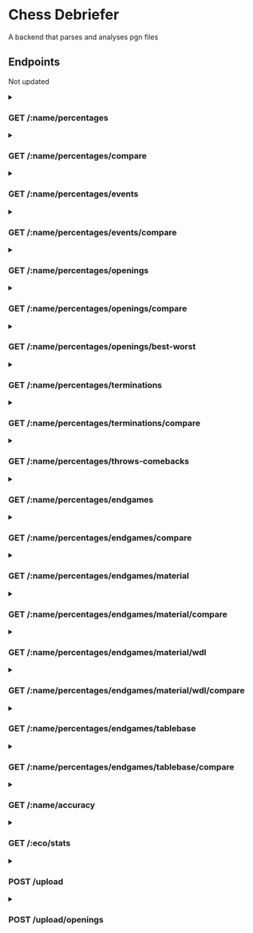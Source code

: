 # Chess Debriefer

A backend that parses and analyses pgn files

## Endpoints

Not updated

<details>
  <summary> 
  <h3> GET /:name/percentages </h3>
  
  </summary>
  
  #### URI parameters
  * **opponent** : (optional) find only the matches played against this opponent
  * **from** : (optional) find only the matches played after this date
  * **to** : (optional) find only the matches played before this date
  * **minelo** : (optional) find only the matches played where your elo was greater than this
  * **maxelo** : (optional) find only the matches played where your elo was lower than this
  
  #### Response
  Headers
  ```
  Content-Type: application/json
  ```
  
<details>
  <summary>Body</summary>
  
  ```json
	{
		"general percentages": {
			"your wins": 117,
			"your losses": 93,
			"your draws": 9,
			"your win percentage": 53.42,
			"your loss percentage": 42.47,
			"your draw percentage": 4.11
		},
		"side percentages": {
			"white": {
				"your wins": 20,
				"your losses": 22,
				"your draws": 4,
				"your win percentage": 43.48,
				"your loss percentage": 47.83,
				"your draw percentage": 8.7
			},
			"black": {
				"your wins": 97,
				"your losses": 71,
				"your draws": 5,
				"your win percentage": 56.07,
				"your loss percentage": 41.04,
				"your draw percentage": 2.89
			}
		}
	}
  ```
</details>
	
</details>

<details>
  <summary> 
  <h3> GET /:name/percentages/compare </h3>
  
  </summary>
  
  #### URI parameters
  * **elo** : (optional) elo used to find other players' stats, otherwise your elo is used
  * **range** : (optional) players used to generate the stats are within this range (elo - range ~ elo + range)
  
  #### Response
  Headers
  ```
  Content-Type: application/json
  ```
  
<details>
  <summary>Body</summary>
  
  ```json
	{
		"general percentages": {
			"your wins": 117,
			"your losses": 93,
			"your draws": 9,
			"your win percentage": 53.42,
			"your loss percentage": 42.47,
			"your draw percentage": 4.11,
			"other players wins": 35435,
			"other players losses": 42096,
			"other players draws": 2448,
			"other players win percentage": 44.31,
			"other players loss percentage": 52.63,
			"other players draw percentage": 3.06
		},
		"side percentages": {
			"white": {
				"your wins": 20,
				"your losses": 22,
				"your draws": 4,
				"your win percentage": 43.48,
				"your loss percentage": 47.83,
				"your draw percentage": 8.7,
				"other players wins": 19063,
				"other players losses": 19879,
				"other players draws": 1242,
				"other players win percentage": 47.44,
				"other players loss percentage": 49.47,
				"other players draw percentage": 3.09
			},
			"black": {
				"your wins": 97,
				"your losses": 71,
				"your draws": 5,
				"your win percentage": 56.07,
				"your loss percentage": 41.04,
				"your draw percentage": 2.89,
				"other players wins": 16372,
				"other players losses": 22217,
				"other players draws": 1206,
				"other players win percentage": 41.14,
				"other players loss percentage": 55.83,
				"other players draw percentage": 3.03
			}
		}
	}
  ```
</details>
	
</details>

<details>
  <summary> 
  <h3> GET /:name/percentages/events </h3>
  
  </summary>
  
  #### URI parameters
  * **opponent** : (optional) find only the matches played against this opponent
  * **from** : (optional) find only the matches played after this date
  * **to** : (optional) find only the matches played before this date
  * **minelo** : (optional) find only the matches played where your elo was greater than this
  * **maxelo** : (optional) find only the matches played where your elo was lower than this
  
  #### Response
  Headers
  ```
  Content-Type: application/json
  ```
  
<details>
  <summary>Body</summary>
  
  ```json
	{
		"Rated Classical game": {
			"your wins": 116,
			"your losses": 92,
			"your draws": 9,
			"your win percentage": 53.46,
			"your loss percentage": 42.4,
			"your draw percentage": 4.15
		},
		"Rated Blitz game": {
			"your wins": 1,
			"your losses": 1,
			"your draws": 0,
			"your win percentage": 50.0,
			"your loss percentage": 50.0,
			"your draw percentage": 0.0
		}
	}
  ```
</details>
	
</details>

<details>
  <summary> 
  <h3> GET /:name/percentages/events/compare </h3>
  
  </summary>
  
  #### URI parameters
  * **elo** : (optional) elo used to find other players' stats, otherwise your elo is used
  * **range** : (optional) players used to generate the stats are within this range (elo - range ~ elo + range)
  * **event** : (optional) which events to find stats on, otherwise all of your events are used
  
  #### Response
  Headers
  ```
  Content-Type: application/json
  ```
  
<details>
  <summary>Body</summary>
  
  ```json
	{
		"Rated Classical game": {
			"your wins": 116,
			"your losses": 92,
			"your draws": 9,
			"your win percentage": 53.46,
			"your loss percentage": 42.4,
			"your draw percentage": 4.15,
			"other players wins": 14870,
			"other players losses": 16505,
			"other players draws": 1110,
			"other players win percentage": 45.77,
			"other players loss percentage": 50.81,
			"other players draw percentage": 3.42
		},
		"Rated Blitz game": {
			"your wins": 1,
			"your losses": 1,
			"your draws": 0,
			"your win percentage": 50.0,
			"your loss percentage": 50.0,
			"your draw percentage": 0.0,
			"other players wins": 13940,
			"other players losses": 16231,
			"other players draws": 946,
			"other players win percentage": 44.8,
			"other players loss percentage": 52.16,
			"other players draw percentage": 3.04
		}
	}
  ```
</details>
	
</details>

<details>
  <summary> 
  <h3> GET /:name/percentages/openings </h3>
  
  </summary>
  
  #### URI parameters
  * **opponent** : (optional) find only the matches played against this opponent
  * **from** : (optional) find only the matches played after this date
  * **to** : (optional) find only the matches played before this date
  * **minelo** : (optional) find only the matches played where your elo was greater than this
  * **maxelo** : (optional) find only the matches played where your elo was lower than this
  * **eco** : (optional) get only and more specific stats on these ecos, separated by a comma or specify a range (from-to)
  
  #### Response
  Headers
  ```
  Content-Type: application/json
  ```
  
<details>
  <summary>Body</summary>
  
  ```json
	{
		"A04": {
			"your wins": 3,
			"your losses": 4,
			"your draws": 0,
			"your win percentage": 42.86,
			"your loss percentage": 57.14,
			"your draw percentage": 0.0
		},
		"A00": {
			"your wins": 31,
			"your losses": 26,
			"your draws": 4,
			"your win percentage": 50.82,
			"your loss percentage": 42.62,
			"your draw percentage": 6.56
		},
		"A13": {
			"your wins": 1,
			"your losses": 2,
			"your draws": 0,
			"your win percentage": 33.33,
			"your loss percentage": 66.67,
			"your draw percentage": 0.0
		},
		"C20": {
			"your wins": 1,
			"your losses": 0,
			"your draws": 0,
			"your win percentage": 100.0,
			"your loss percentage": 0.0,
			"your draw percentage": 0.0
		},
		"C00": {
			"your wins": 48,
			"your losses": 46,
			"your draws": 3,
			"your win percentage": 49.48,
			"your loss percentage": 47.42,
			"your draw percentage": 3.09
		},
		"A40": {
			"your wins": 33,
			"your losses": 14,
			"your draws": 2,
			"your win percentage": 67.35,
			"your loss percentage": 28.57,
			"your draw percentage": 4.08
		},
		"B00": {
			"your wins": 0,
			"your losses": 1,
			"your draws": 0,
			"your win percentage": 0.0,
			"your loss percentage": 100.0,
			"your draw percentage": 0.0
		}
	}
  ```
</details>
	
</details>

<details>
  <summary> 
  <h3> GET /:name/percentages/openings/compare </h3>
  
  </summary>
  
  #### URI parameters
  * **elo** : (optional) elo used to find other players' stats, otherwise your elo is used
  * **range** : (optional) players used to generate the stats are within this range (elo - range ~ elo + range)
  * **eco** : (optional) which ecos to find stats on, otherwise all of your ecos are used (list separated by a comma)
  
  #### Response
  Headers
  ```
  Content-Type: application/json
  ```
  
<details>
  <summary>Body</summary>
  
  ```json
	{
		"A00": {
			"your wins": 31,
			"your losses": 26,
			"your draws": 4,
			"your win percentage": 50.82,
			"your loss percentage": 42.62,
			"your draw percentage": 6.56,
			"other players wins": 3017,
			"other players losses": 3426,
			"other players draws": 200,
			"other players win percentage": 45.42,
			"other players loss percentage": 51.57,
			"other players draw percentage": 3.01
		},
		"A13": {
			"your wins": 1,
			"your losses": 2,
			"your draws": 0,
			"your win percentage": 33.33,
			"your loss percentage": 66.67,
			"your draw percentage": 0.0,
			"other players wins": 105,
			"other players losses": 143,
			"other players draws": 12,
			"other players win percentage": 40.38,
			"other players loss percentage": 55.0,
			"other players draw percentage": 4.62
		},
		"A04": {
			"your wins": 3,
			"your losses": 4,
			"your draws": 0,
			"your win percentage": 42.86,
			"your loss percentage": 57.14,
			"your draw percentage": 0.0,
			"other players wins": 392,
			"other players losses": 548,
			"other players draws": 25,
			"other players win percentage": 40.62,
			"other players loss percentage": 56.79,
			"other players draw percentage": 2.59
		},
		"C20": {
			"your wins": 1,
			"your losses": 0,
			"your draws": 0,
			"your win percentage": 100.0,
			"your loss percentage": 0.0,
			"your draw percentage": 0.0,
			"other players wins": 2015,
			"other players losses": 2067,
			"other players draws": 116,
			"other players win percentage": 48.0,
			"other players loss percentage": 49.24,
			"other players draw percentage": 2.76
		},
		"B00": {
			"your wins": 0,
			"your losses": 1,
			"your draws": 0,
			"your win percentage": 0.0,
			"your loss percentage": 100.0,
			"your draw percentage": 0.0,
			"other players wins": 2563,
			"other players losses": 3059,
			"other players draws": 171,
			"other players win percentage": 44.24,
			"other players loss percentage": 52.81,
			"other players draw percentage": 2.95
		},
		"C00": {
			"your wins": 48,
			"your losses": 46,
			"your draws": 3,
			"your win percentage": 49.48,
			"your loss percentage": 47.42,
			"your draw percentage": 3.09,
			"other players wins": 1876,
			"other players losses": 2083,
			"other players draws": 113,
			"other players win percentage": 46.07,
			"other players loss percentage": 51.15,
			"other players draw percentage": 2.78
		},
		"A40": {
			"your wins": 33,
			"your losses": 14,
			"your draws": 2,
			"your win percentage": 67.35,
			"your loss percentage": 28.57,
			"your draw percentage": 4.08,
			"other players wins": 2415,
			"other players losses": 2870,
			"other players draws": 153,
			"other players win percentage": 44.41,
			"other players loss percentage": 52.78,
			"other players draw percentage": 2.81
		}
	}
  ```
</details>
	
</details>

<details>
  <summary> 
  <h3> GET /:name/percentages/openings/best-worst </h3>
  
  </summary>
  
  #### URI parameters
  * **opponent** : (optional) find only the matches played against this opponent (only filters your best worst openings)
  * **from** : (optional) find only the matches played after this date (only filters your best worst openings)
  * **to** : (optional) find only the matches played before this date (only filters your best worst openings)
  * **minelo** : (optional) find only the matches played where your elo was greater than this (only filters your best worst openings)
  * **maxelo** : (optional) find only the matches played where your elo was lower than this (only filters your best worst openings)
  * **elo** : (optional) elo used to find other players' stats, otherwise your elo is used
  * **range** : (optional) players used to generate the stats are within this range (elo - range ~ elo + range)
  * **limit** : (optional) openings list limit (default is 3)
  * **min_played** : (optional) only considers openings that have at least this many matches played
  
  #### Response
  Headers
  ```
  Content-Type: application/json
  ```
  
<details>
  <summary>Body</summary>
  
  ```json
	{
		"your best": [
			"B01",
			"C02",
			"C23"
		],
		"your worst": [
			"C24",
			"C00",
			"B20"
		],
		"other players best": [
			"C28",
			"C48",
			"D01"
		],
		"other players worst": [
			"C80",
			"B31",
			"C11"
		]
	}
  ```
</details>
	
</details>

<details>
  <summary> 
  <h3> GET /:name/percentages/terminations </h3>
  
  </summary>
  
  #### URI parameters
  * **opponent** : (optional) find only the matches played against this opponent
  * **from** : (optional) find only the matches played after this date
  * **to** : (optional) find only the matches played before this date
  * **minelo** : (optional) find only the matches played where your elo was greater than this
  * **maxelo** : (optional) find only the matches played where your elo was lower than this
  
  #### Response
  Headers
  ```
  Content-Type: application/json
  ```
  
<details>
  <summary>Body</summary>
  
  ```json
	{
		"Normal": {
			"your wins": 101,
			"your losses": 87,
			"your draws": 9,
			"your win percentage": 51.27,
			"your loss percentage": 44.16,
			"your draw percentage": 4.57
		},
		"Time forfeit": {
			"your wins": 16,
			"your losses": 6,
			"your draws": 0,
			"your win percentage": 72.73,
			"your loss percentage": 27.27,
			"your draw percentage": 0.0
		}
	}
  ```
</details>
	
</details>

<details>
  <summary> 
  <h3> GET /:name/percentages/terminations/compare </h3>
  
  </summary>
  
  #### URI parameters
  * **elo** : (optional) elo used to find other players' stats, otherwise your elo is used
  * **range** : (optional) players used to generate the stats are within this range (elo - range ~ elo + range)
  * **termination** : (optional) which terminations to find stats on, otherwise all of your terminations are used
  
  #### Response
  Headers
  ```
  Content-Type: application/json
  ```
  
<details>
  <summary>Body</summary>
  
  ```json
	{
		"Normal": {
			"your wins": 101,
			"your losses": 87,
			"your draws": 9,
			"your win percentage": 51.27,
			"your loss percentage": 44.16,
			"your draw percentage": 4.57,
			"other players wins": 24634,
			"other players losses": 29923,
			"other players draws": 2187,
			"other players win percentage": 43.41,
			"other players loss percentage": 52.73,
			"other players draw percentage": 3.85
		},
		"Time forfeit": {
			"your wins": 16,
			"your losses": 6,
			"your draws": 0,
			"your win percentage": 72.73,
			"your loss percentage": 27.27,
			"your draw percentage": 0.0,
			"other players wins": 10801,
			"other players losses": 12173,
			"other players draws": 261,
			"other players win percentage": 46.49,
			"other players loss percentage": 52.39,
			"other players draw percentage": 1.12
		}
	}
  ```
</details>
	
</details>

<details>
  <summary> 
  <h3> GET /:name/percentages/throws-comebacks </h3>
  
  </summary>
  
  #### URI parameters
  * **opponent** : (optional) find only the matches played against this opponent
  * **from** : (optional) find only the matches played after this date
  * **to** : (optional) find only the matches played before this date
  * **minelo** : (optional) find only the matches played where your elo was greater than this
  * **maxelo** : (optional) find only the matches played where your elo was lower than this
  
  #### Response
  Headers
  ```
  Content-Type: application/json
  ```
  
<details>
  <summary>Body</summary>
  
  ```json
	{
		"throws": 34,
		"losses": 86,
		"percentage_throws": 39.53,
		"comebacks": 10,
		"wins": 105,
		"percentage_comebacks": 9.52
	}
  ```
</details>
	
</details>

<details>
  <summary> 
  <h3> GET /:name/percentages/endgames </h3>
  
  </summary>
  
  #### URI parameters
  * **pieces** : (optional) how many pieces must be left on the board (at least) to be considered an endgame
  * **opponent** : (optional) find only the matches played against this opponent
  * **from** : (optional) find only the matches played after this date
  * **to** : (optional) find only the matches played before this date
  * **minelo** : (optional) find only the matches played where your elo was greater than this
  * **maxelo** : (optional) find only the matches played where your elo was lower than this
  
  #### Response
  Headers
  ```
  Content-Type: application/json
  ```
  
<details>
  <summary>Body</summary>
  
  ```json
	{
		"general percentages": {
			"games": 219,
			"endgames": 54,
			"percentage of games that finish in the endgame": 24.66,
			"wins": 23,
			"losses": 25,
			"draws": 6,
			"win percentage": 42.59,
			"loss percentage": 46.3,
			"draw percentage": 11.11
		},
		"side percentages": {
			"white": {
				"wins": 3,
				"losses": 5,
				"draws": 2,
				"win percentage": 30.0,
				"loss percentage": 50.0,
				"draw percentage": 20.0
			},
			"black": {
				"wins": 20,
				"losses": 20,
				"draws": 4,
				"win percentage": 45.45,
				"loss percentage": 45.45,
				"draw percentage": 9.09
			}
		}
	}
  ```
</details>
	
</details>

<details>
  <summary> 
  <h3> GET /:name/percentages/endgames/compare </h3>
  
  </summary>
  
  #### URI parameters
  * **elo** : (optional) elo used to find other players' stats, otherwise your elo is used
  * **range** : (optional) players used to generate the stats are within this range (elo - range ~ elo + range)
  
  #### Response
  Headers
  ```
  Content-Type: application/json
  ```
  
<details>
  <summary>Body</summary>
  
  ```json
	{
		"general percentages": {
			"games": 184,
			"endgames": 17,
			"percentage of games that finish in the endgame": 9.24,
			"wins": 4,
			"losses": 8,
			"draws": 5,
			"win percentage": 23.53,
			"loss percentage": 47.06,
			"draw percentage": 29.41,
			"other players games": 4077,
			"other players wins": 3083,
			"other players losses": 3082,
			"other players draws": 1978,
			"other players win percentage": 37.86,
			"other players loss percentage": 37.85,
			"other players draw percentage": 24.29
		},
		"side percentages": {
			"white": {
				"wins": 1,
				"losses": 1,
				"draws": 2,
				"win percentage": 25.0,
				"loss percentage": 25.0,
				"draw percentage": 50.0,
				"other players wins": 1532,
				"other players losses": 1554,
				"other players draws": 990,
				"other players win percentage": 37.59,
				"other players loss percentage": 38.13,
				"other players draw percentage": 24.29
			},
			"black": {
				"wins": 3,
				"losses": 7,
				"draws": 3,
				"win percentage": 23.08,
				"loss percentage": 53.85,
				"draw percentage": 23.08,
				"other players wins": 1551,
				"other players losses": 1528,
				"other players draws": 988,
				"other players win percentage": 38.14,
				"other players loss percentage": 37.57,
				"other players draw percentage": 24.29
			}
		}
	}
  ```
</details>
	
</details>

<details>
  <summary> 
  <h3> GET /:name/percentages/endgames/material </h3>
  
  </summary>
  
  #### URI parameters
  * **pieces** : (optional) how many pieces must be left on the board (at least) to be considered an endgame
  * **opponent** : (optional) find only the matches played against this opponent
  * **from** : (optional) find only the matches played after this date
  * **to** : (optional) find only the matches played before this date
  * **minelo** : (optional) find only the matches played where your elo was greater than this
  * **maxelo** : (optional) find only the matches played where your elo was lower than this
  
  #### Response
  Headers
  ```
  Content-Type: application/json
  ```
  
<details>
  <summary>Body</summary>
  
  ```json
	{
		"wins": 23,
		"matches you should have won (material advantage)": 16,
		"losses": 25,
		"matches you should have lost (material disadvantage)": 24,
		"draws": 6,
		"draws with material advantage": 2,
		"draws with material disadvantage": 4
	}
  ```
</details>
	
</details>

<details>
  <summary> 
  <h3> GET /:name/percentages/endgames/material/compare </h3>
  
  </summary>
  
  #### URI parameters
  * **elo** : (optional) elo used to find other players' stats, otherwise your elo is used
  * **range** : (optional) players used to generate the stats are within this range (elo - range ~ elo + range)
  
  #### Response
  Headers
  ```
  Content-Type: application/json
  ```
  
<details>
  <summary>Body</summary>
  
  ```json
	{
		"wins": 4,
		"matches you should have won (material advantage)": 4,
		"losses": 8,
		"matches you should have lost (material disadvantage)": 7,
		"draws": 5,
		"draws with material advantage": 3,
		"draws with material disadvantage": 2,
		"other players wins": 3083,
		"matches other players should have won (material advantage)": 2717,
		"other players losses": 3082,
		"matches other players should have lost (material disadvantage)": 2717,
		"other players draws": 1978,
		"other players draws with material advantage": 989,
		"other players draws with material disadvantage": 989
	}
  ```
</details>
	
</details>

<details>
  <summary> 
  <h3> GET /:name/percentages/endgames/material/wdl </h3>
  
  </summary>
  
  #### URI parameters
  * **pieces** : (optional) how many pieces must be left on the board (at least) to be considered an endgame
  * **opponent** : (optional) find only the matches played against this opponent
  * **from** : (optional) find only the matches played after this date
  * **to** : (optional) find only the matches played before this date
  * **minelo** : (optional) find only the matches played where your elo was greater than this
  * **maxelo** : (optional) find only the matches played where your elo was lower than this
  
  #### Response
  Headers
  ```
  Content-Type: application/json
  ```
  
<details>
  <summary>Body</summary>
  
  ```json
	{
		"material advantage": {
			"wins": 16,
			"losses": 1,
			"draws": 2,
			"percentage won": 84.21,
			"percentage lost": 5.26,
			"percentage drawn": 10.53
		},
		"material disadvantage": {
			"wins": 7,
			"losses": 24,
			"draws": 4,
			"percentage won": 20.0,
			"percentage lost": 68.57,
			"percentage drawn": 11.43
		}
	}
  ```
</details>
	
</details>

<details>
  <summary> 
  <h3> GET /:name/percentages/endgames/material/wdl/compare </h3>
  
  </summary>
  
  #### URI parameters
  * **elo** : (optional) elo used to find other players' stats, otherwise your elo is used
  * **range** : (optional) players used to generate the stats are within this range (elo - range ~ elo + range)
  
  #### Response
  Headers
  ```
  Content-Type: application/json
  ```
  
<details>
  <summary>Body</summary>
  
  ```json
	{
		"your stats": {
			"material advantage": {
				"wins": 4,
				"losses": 1,
				"draws": 3,
				"percentage won": 50.0,
				"percentage lost": 12.5,
				"percentage drawn": 37.5
			},
			"material disadvantage": {
				"wins": 0,
				"losses": 7,
				"draws": 2,
				"percentage won": 0.0,
				"percentage lost": 77.78,
				"percentage drawn": 22.22
			}
		},
		"other players stats": {
			"material advantage": {
				"wins": 1664,
				"losses": 262,
				"draws": 653,
				"percentage won": 64.52,
				"percentage lost": 10.16,
				"percentage drawn": 25.32
			},
			"material disadvantage": {
				"wins": 241,
				"losses": 1943,
				"draws": 671,
				"percentage won": 8.44,
				"percentage lost": 68.06,
				"percentage drawn": 23.5
			}
		}
	}
  ```
</details>
	
</details>

<details>
  <summary> 
  <h3> GET /:name/percentages/endgames/tablebase </h3>
  
  </summary>
  
  #### URI parameters
  * **pieces** : (optional) how many pieces must be left on the board (at least) to be considered an endgame (maximum is 5 for tablebase)
  * **opponent** : (optional) find only the matches played against this opponent
  * **from** : (optional) find only the matches played after this date
  * **to** : (optional) find only the matches played before this date
  * **minelo** : (optional) find only the matches played where your elo was greater than this
  * **maxelo** : (optional) find only the matches played where your elo was lower than this
  
  #### Response
  Headers
  ```
  Content-Type: application/json
  ```
  
<details>
  <summary>Body</summary>
  
  ```json
	{
		"wins": 4,
		"matches you should have won": 4,
		"losses": 10,
		"matches you should have lost": 9,
		"draws": 5,
		"matches you should have drawn": 4
	}
  ```
</details>
	
</details>

<details>
  <summary> 
  <h3> GET /:name/percentages/endgames/tablebase/compare </h3>
  
  </summary>
  
  #### URI parameters
  * **elo** : (optional) elo used to find other players' stats, otherwise your elo is used
  * **range** : (optional) players used to generate the stats are within this range (elo - range ~ elo + range)
  
  #### Response
  Headers
  ```
  Content-Type: application/json
  ```
  
<details>
  <summary>Body</summary>
  
  ```json
	{
		"wins": 4,
		"matches you should have won": 4,
		"losses": 8,
		"matches you should have lost": 7,
		"draws": 5,
		"matches you should have drawn": 4,
		"other players wins": 3083,
		"matches other players should have won": 2740,
		"other players losses": 3082,
		"matches other players should have lost": 2740,
		"other players draws": 1978,
		"matches other players should have drawn": 1125
	}
  ```
</details>
	
</details>

<details>
  <summary>
  <h3> GET /:name/accuracy </h3>
  </summary>
  
  #### URI parameters
  * None
  
  #### Response
  Headers
  ```
  Content-Type: application/json
  ```
  
<details>
  <summary>Body</summary>
  
  ```json
	{
		"general accuracy": 28.98,
		"accuracy after opening": 30.21
	}
  ```
</details>

</details>

<details>
  <summary>
  <h3> GET /:eco/stats </h3>
  </summary>
  
  #### URI parameters
  * **tournament** : (optional) get opening statistics only based on tournament games
  * **min_elo** : (optional) get opening statistics only based on games that have at least this elo
  * **elo** : (optional) elo used to find the matches, can be used only if min_elo isn't specified
  * **range** : (optional) matches used to generate the stats when using elo param are within this range (elo - range ~ elo + range)
  
  #### Response
  Headers
  ```
  Content-Type: application/json
  ```
  
<details>
  <summary>Body</summary>
  
  ```json
	{
		"E30": {
			"white_wins": 3,
			"black_wins": 24,
			"draws": 1,
			"percentage_white_wins": 10.71,
			"percentage_black_wins": 85.71,
			"percentage_draws_wins": 3.57
		},
		"variations": {
			"Nimzo-Indian Leningrad Variation ": {
				"white_wins": 3,
				"black_wins": 24,
				"draws": 1,
				"white_win_percentage": 10.71,
				"black_win_percentage": 85.71,
				"draw_percentage": 3.57,
				"engine_evaluation": -0.15
			},
			"Nimzo-Indian Leningrad, ...b5 gambit": {
				"white_wins": 0,
				"black_wins": 0,
				"draws": 0,
				"white_win_percentage": 0.0,
				"black_win_percentage": 0.0,
				"draw_percentage": 0.0,
				"engine_evaluation": 0.14
			}
		}
	}
  ```
</details>

</details>

<details>
  <summary>
  <h3> POST /upload </h3>
  </summary>
  
  #### URI parameters
  * None
  
  #### Request
  Headers
  ```
  Content-Type: multipart/form-data
  ```
  
<details>
  <summary>Body</summary>
  
  KEY: file
  VALUE: the pgn file
</details>
  
  #### Response
  Headers
  ```
  Content-Type: text/html
  ```
  
<details>
  <summary>Body</summary>
  
  None
</details>

</details>

<details>
  <summary>
  <h3> POST /upload/openings </h3>
  </summary>
  
  #### URI parameters
  * None
  
  #### Request
  Headers
  ```
  Content-Type: multipart/form-data
  ```
  
<details>
  <summary>Body</summary>
  
  KEY: file
  VALUE: the pgn file
</details>
  
  #### Response
  Headers
  ```
  Content-Type: text/html
  ```
  
<details>
  <summary>Body</summary>
  
  None
</details>

</details>
